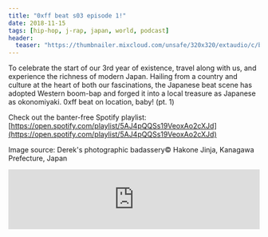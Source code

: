 ```yaml
---
title: "0xff beat s03 episode 1!"
date: 2018-11-15
tags: [hip-hop, j-rap, japan, world, podcast]
header:
  teaser: "https://thumbnailer.mixcloud.com/unsafe/320x320/extaudio/c/b/5/9/3241-4b8d-4266-b97e-8d372ddce65f"
---
```


To celebrate the start of our 3rd year of existence, travel along with us, and experience the richness of modern Japan. Hailing from a country and culture at the heart of both our fascinations, the Japanese beat scene has adopted Western boom-bap and forged it into a local treasure as Japanese as okonomiyaki. 0xff beat on location, baby! (pt. 1)

Check out the banter-free Spotify playlist: [https://open.spotify.com/playlist/5AJ4pQQSs19VeoxAo2cXJd](https://open.spotify.com/playlist/5AJ4pQQSs19VeoxAo2cXJd)

Image source: Derek's photographic badassery©
Hakone Jinja, Kanagawa Prefecture, Japan

<iframe width="100%" height="120" src="https://www.mixcloud.com/widget/iframe/?hide_cover=1&light=1&feed=%2F0xff-beat%2F0xff-beat-s03-episode-1%2F" frameborder="0" ></iframe>

